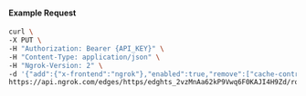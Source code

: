 <!-- Code generated for API Clients. DO NOT EDIT. -->
#### Example Request
```bash
curl \
-X PUT \
-H "Authorization: Bearer {API_KEY}" \
-H "Content-Type: application/json" \
-H "Ngrok-Version: 2" \
-d '{"add":{"x-frontend":"ngrok"},"enabled":true,"remove":["cache-control"]}' \
https://api.ngrok.com/edges/https/edghts_2vzMnAa62kP9Vwq6F0KAJI4H9Zd/routes/edghtsrt_2vzMnFT8PIfJ60PlvFPpds84bTf/request_headers
